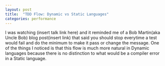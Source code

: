```yaml
---
layout: post
title:  "TDD Flow: Dynamic vs Static Languages"
categories: performance
---
```

I was watching (insert talk link here) and it reminded me of a Bob Martin(aka Uncle Bob) blog post(insert link) that said you should stop everytime a test would fail and do the minimum to make it pass or change the message. One of the things I noticed is that this flow is much more natural in Dynamic languages because there is no distinction to what would be a compiler error in a Static language.

